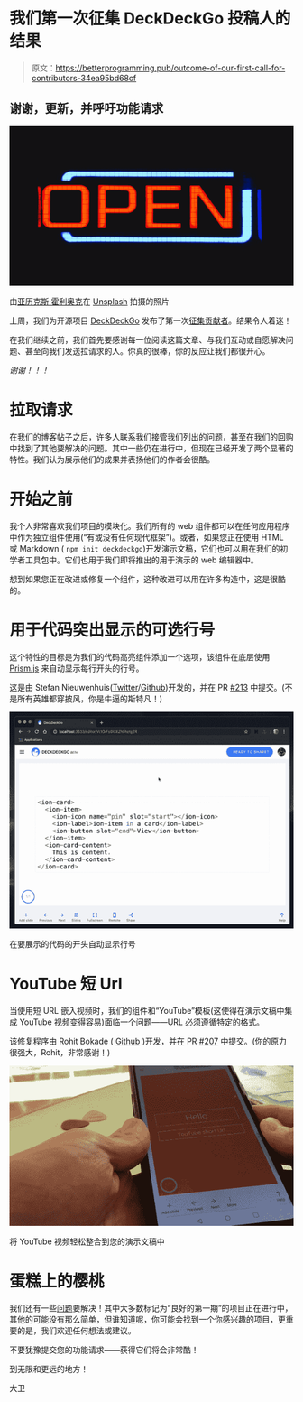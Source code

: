 # 我们第一次征集 DeckDeckGo 投稿人的结果

> 原文：<https://betterprogramming.pub/outcome-of-our-first-call-for-contributors-34ea95bd68cf>

## 谢谢，更新，并呼吁功能请求

![](img/818578f9f211285144cb16b1ce22c8fc.png)

由[亚历克斯·霍利奥克](https://unsplash.com/@stairhopper?utm_source=unsplash&utm_medium=referral&utm_content=creditCopyText)在 [Unsplash](https://unsplash.com/search/photos/open-source?utm_source=unsplash&utm_medium=referral&utm_content=creditCopyText) 拍摄的照片

上周，我们为开源项目 [DeckDeckGo](https://deckdeckgo.com) 发布了第一次[征集贡献者](https://medium.com/@david.dalbusco/contribute-to-our-open-source-project-17289c3c4254)。结果令人着迷！

在我们继续之前，我们首先要感谢每一位阅读这篇文章、与我们互动或自愿解决问题、甚至向我们发送拉请求的人。你真的很棒，你的反应让我们都很开心。

*谢谢！！！*

# 拉取请求

在我们的博客帖子之后，许多人联系我们接管我们列出的问题，甚至在我们的回购中找到了其他要解决的问题。其中一些仍在进行中，但现在已经开发了两个显著的特性。我们认为展示他们的成果并表扬他们的作者会很酷。

# 开始之前

我个人非常喜欢我们项目的模块化。我们所有的 web 组件都可以在任何应用程序中作为独立组件使用(“有或没有任何现代框架”)。或者，如果您正在使用 HTML 或 Markdown ( `npm init deckdeckgo`)开发演示文稿，它们也可以用在我们的初学者工具包中。它们也用于我们即将推出的用于演示的 web 编辑器中。

想到如果您正在改进或修复一个组件，这种改进可以用在许多构造中，这是很酷的。

# 用于代码突出显示的可选行号

这个特性的目标是为我们的代码高亮组件添加一个选项，该组件在底层使用 [Prism.js](https://prismjs.com) 来自动显示每行开头的行号。

这是由 Stefan Nieuwenhuis([Twitter](https://twitter.com/stefannhs)/[Github](https://github.com/StefanNieuwenhuis))开发的，并在 PR [#213](https://github.com/deckgo/deckdeckgo/pull/213) 中提交。(不是所有英雄都穿披风，你是牛逼的斯特凡！)

![](img/1de505365bbda094ae09baac7cfa5677.png)

在要展示的代码的开头自动显示行号

# YouTube 短 Url

当使用短 URL 嵌入视频时，我们的组件和“YouTube”模板(这使得在演示文稿中集成 YouTube 视频变得容易)面临一个问题——URL 必须遵循特定的格式。

该修复程序由 Rohit Bokade ( [Github](https://github.com/bokaderohit98) )开发，并在 PR [#207](https://github.com/deckgo/deckdeckgo/pull/207) 中提交。(你的原力很强大，Rohit，非常感谢！)

![](img/d13b8258ef038feb09049c014e791846.png)

将 YouTube 视频轻松整合到您的演示文稿中

# 蛋糕上的樱桃

我们还有一些[问题](https://github.com/deckgo/deckdeckgo/issues)要解决！其中大多数标记为“良好的第一期”的项目正在进行中，其他的可能没有那么简单，但谁知道呢，你可能会找到一个你感兴趣的项目，更重要的是，我们欢迎任何想法或建议。

不要犹豫提交您的功能请求——获得它们将会非常酷！

到无限和更远的地方！

大卫